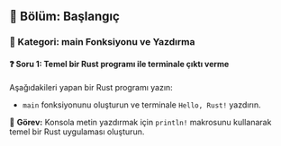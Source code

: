 ## 📘 Bölüm: Başlangıç  
### 🔹 Kategori: main Fonksiyonu ve Yazdırma  
#### ❓ Soru 1: Temel bir Rust programı ile terminale çıktı verme

Aşağıdakileri yapan bir Rust programı yazın:

- `main` fonksiyonunu oluşturun ve terminale `Hello, Rust!` yazdırın.

🔧 **Görev:** Konsola metin yazdırmak için `println!` makrosunu kullanarak temel bir Rust uygulaması oluşturun.
